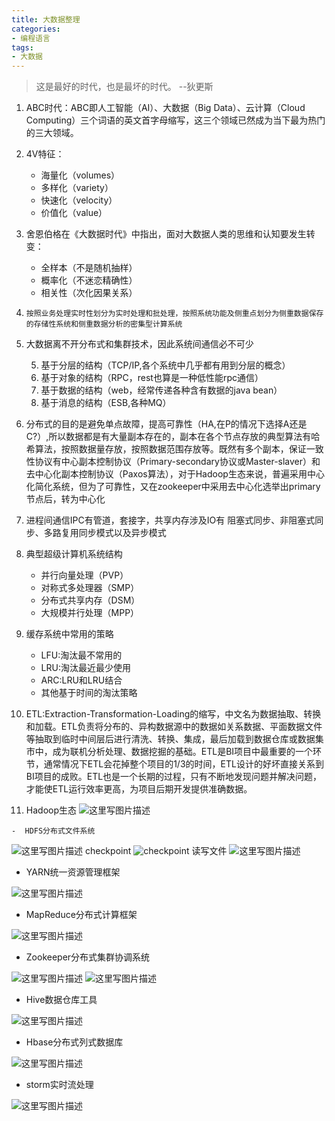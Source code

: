```yaml
---
title: 大数据整理 
categories: 
- 编程语言
tags: 
- 大数据  
---
```


> 这是最好的时代，也是最坏的时代。         --狄更斯

 1. ABC时代：ABC即人工智能（AI）、大数据（Big Data）、云计算（Cloud Computing）三个词语的英文首字母缩写，这三个领域已然成为当下最为热门的三大领域。
 2. 4V特征：
     - 海量化（volumes）
     - 多样化（variety）
     - 快速化（velocity）
     - 价值化（value）
 3. 舍恩伯格在《大数据时代》中指出，面对大数据人类的思维和认知要发生转变：
     - 全样本（不是随机抽样）
     - 概率化（不迷恋精确性）
     - 相关性（次化因果关系）
  
 4.  	按照业务处理实时性划分为实时处理和批处理，按照系统功能及侧重点划分为侧重数据保存的存储性系统和侧重数据分析的密集型计算系统
 
 5. 大数据离不开分布式和集群技术，因此系统间通信必不可少
     
     5. 基于分层的结构（TCP/IP,各个系统中几乎都有用到分层的概念）
     6. 基于对象的结构（RPC，rest也算是一种低性能rpc通信）
     7. 基于数据的结构（web，经常传递各种含有数据的java bean）
     8. 基于消息的结构（ESB,各种MQ）
 6. 分布式的目的是避免单点故障，提高可靠性（HA,在P的情况下选择A还是C?）,所以数据都是有大量副本存在的，副本在各个节点存放的典型算法有哈希算法，按照数据量存放，按照数据范围存放等。既然有多个副本，保证一致性协议有中心副本控制协议（Primary-secondary协议或Master-slaver）和去中心化副本控制协议（Paxos算法），对于Hadoop生态来说，普遍采用中心化简化系统，但为了可靠性，又在zookeeper中采用去中心化选举出primary节点后，转为中心化
 
 
 7. 进程间通信IPC有管道，套接字，共享内存涉及IO有 阻塞式同步、非阻塞式同步、多路复用同步模式以及异步模式
 8. 典型超级计算机系统结构
    
     - 并行向量处理（PVP）
     - 对称式多处理器（SMP）
     - 分布式共享内存（DSM）
     - 大规模并行处理（MPP）
 9. 缓存系统中常用的策略
    
     - LFU:淘汰最不常用的
     - LRU:淘汰最近最少使用
     - ARC:LRU和LRU结合
     - 其他基于时间的淘汰策略
 10. ETL:Extraction-Transformation-Loading的缩写，中文名为数据抽取、转换和加载。ETL负责将分布的、异构数据源中的数据如关系数据、平面数据文件等抽取到临时中间层后进行清洗、转换、集成，最后加载到数据仓库或数据集市中，成为联机分析处理、数据挖掘的基础。ETL是BI项目中最重要的一个环节，通常情况下ETL会花掉整个项目的1/3的时间，ETL设计的好坏直接关系到BI项目的成败。ETL也是一个长期的过程，只有不断地发现问题并解决问题，才能使ETL运行效率更高，为项目后期开发提供准确数据。
 11. Hadoop生态
     ![这里写图片描述](http://img.blog.csdn.net/20170906114210485?watermark/2/text/aHR0cDovL2Jsb2cuY3Nkbi5uZXQvYWxvbmVsb2Fk/font/5a6L5L2T/fontsize/400/fill/I0JBQkFCMA==/dissolve/70/gravity/SouthEast)
     
      
	-  HDFS分布式文件系统

 ![这里写图片描述](http://img.blog.csdn.net/20170906112206136?watermark/2/text/aHR0cDovL2Jsb2cuY3Nkbi5uZXQvYWxvbmVsb2Fk/font/5a6L5L2T/fontsize/400/fill/I0JBQkFCMA==/dissolve/70/gravity/SouthEast)
checkpoint
![checkpoint](http://img.blog.csdn.net/20170906113211329?watermark/2/text/aHR0cDovL2Jsb2cuY3Nkbi5uZXQvYWxvbmVsb2Fk/font/5a6L5L2T/fontsize/400/fill/I0JBQkFCMA==/dissolve/70/gravity/SouthEast)
读写文件
![这里写图片描述](http://img.blog.csdn.net/20170906113506297?watermark/2/text/aHR0cDovL2Jsb2cuY3Nkbi5uZXQvYWxvbmVsb2Fk/font/5a6L5L2T/fontsize/400/fill/I0JBQkFCMA==/dissolve/70/gravity/SouthEast)

 - YARN统一资源管理框架

![这里写图片描述](http://img.blog.csdn.net/20170906114408537?watermark/2/text/aHR0cDovL2Jsb2cuY3Nkbi5uZXQvYWxvbmVsb2Fk/font/5a6L5L2T/fontsize/400/fill/I0JBQkFCMA==/dissolve/70/gravity/SouthEast)

 - MapReduce分布式计算框架

![这里写图片描述](http://img.blog.csdn.net/20170906170927622?watermark/2/text/aHR0cDovL2Jsb2cuY3Nkbi5uZXQvYWxvbmVsb2Fk/font/5a6L5L2T/fontsize/400/fill/I0JBQkFCMA==/dissolve/70/gravity/SouthEast)

 - Zookeeper分布式集群协调系统

![这里写图片描述](http://img.blog.csdn.net/20170906171803701?watermark/2/text/aHR0cDovL2Jsb2cuY3Nkbi5uZXQvYWxvbmVsb2Fk/font/5a6L5L2T/fontsize/400/fill/I0JBQkFCMA==/dissolve/70/gravity/SouthEast)
![这里写图片描述](http://img.blog.csdn.net/20170906171925082?watermark/2/text/aHR0cDovL2Jsb2cuY3Nkbi5uZXQvYWxvbmVsb2Fk/font/5a6L5L2T/fontsize/400/fill/I0JBQkFCMA==/dissolve/70/gravity/SouthEast)

 - Hive数据仓库工具

![这里写图片描述](http://img.blog.csdn.net/20170906172209453?watermark/2/text/aHR0cDovL2Jsb2cuY3Nkbi5uZXQvYWxvbmVsb2Fk/font/5a6L5L2T/fontsize/400/fill/I0JBQkFCMA==/dissolve/70/gravity/SouthEast)

 - Hbase分布式列式数据库

![这里写图片描述](http://img.blog.csdn.net/20170906172350545?watermark/2/text/aHR0cDovL2Jsb2cuY3Nkbi5uZXQvYWxvbmVsb2Fk/font/5a6L5L2T/fontsize/400/fill/I0JBQkFCMA==/dissolve/70/gravity/SouthEast)

 - storm实时流处理

![这里写图片描述](http://img.blog.csdn.net/20170906172624562?watermark/2/text/aHR0cDovL2Jsb2cuY3Nkbi5uZXQvYWxvbmVsb2Fk/font/5a6L5L2T/fontsize/400/fill/I0JBQkFCMA==/dissolve/70/gravity/SouthEast)
